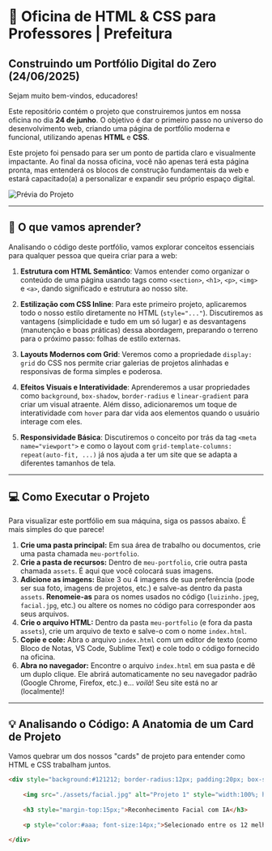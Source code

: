 # 🚀 Oficina de HTML & CSS para Professores | Prefeitura

## Construindo um Portfólio Digital do Zero (24/06/2025)

Sejam muito bem-vindos, educadores!

Este repositório contém o projeto que construiremos juntos em nossa oficina no dia **24 de junho**. O objetivo é dar o primeiro passo no universo do desenvolvimento web, criando uma página de portfólio moderna e funcional, utilizando apenas **HTML** e **CSS**.

Este projeto foi pensado para ser um ponto de partida claro e visualmente impactante. Ao final da nossa oficina, você não apenas terá esta página pronta, mas entenderá os blocos de construção fundamentais da web e estará capacitado(a) a personalizar e expandir seu próprio espaço digital.

![Prévia do Projeto](https://prnt.sc/anZgXbHqsBIO)

---

## 🎯 O que vamos aprender?

Analisando o código deste portfólio, vamos explorar conceitos essenciais para qualquer pessoa que queira criar para a web:

1.  **Estrutura com HTML Semântico**: Vamos entender como organizar o conteúdo de uma página usando tags como `<section>`, `<h1>`, `<p>`, `<img>` e `<a>`, dando significado e estrutura ao nosso site.

2.  **Estilização com CSS Inline**: Para este primeiro projeto, aplicaremos todo o nosso estilo diretamente no HTML (`style="..."`). Discutiremos as vantagens (simplicidade e tudo em um só lugar) e as desvantagens (manutenção e boas práticas) dessa abordagem, preparando o terreno para o próximo passo: folhas de estilo externas.

3.  **Layouts Modernos com Grid**: Veremos como a propriedade `display: grid` do CSS nos permite criar galerias de projetos alinhadas e responsivas de forma simples e poderosa.

4.  **Efeitos Visuais e Interatividade**: Aprenderemos a usar propriedades como `background`, `box-shadow`, `border-radius` e `linear-gradient` para criar um visual atraente. Além disso, adicionaremos um toque de interatividade com `hover` para dar vida aos elementos quando o usuário interage com eles.

5.  **Responsividade Básica**: Discutiremos o conceito por trás da tag `<meta name="viewport">` e como o layout com `grid-template-columns: repeat(auto-fit, ...)` já nos ajuda a ter um site que se adapta a diferentes tamanhos de tela.

---

## 💻 Como Executar o Projeto

Para visualizar este portfólio em sua máquina, siga os passos abaixo. É mais simples do que parece!

1.  **Crie uma pasta principal:** Em sua área de trabalho ou documentos, crie uma pasta chamada `meu-portfolio`.
2.  **Crie a pasta de recursos:** Dentro de `meu-portfolio`, crie outra pasta chamada `assets`. É aqui que você colocará suas imagens.
3.  **Adicione as imagens:** Baixe 3 ou 4 imagens de sua preferência (pode ser sua foto, imagens de projetos, etc.) e salve-as dentro da pasta `assets`. **Renomeie-as** para os nomes usados no código (`luizinho.jpeg`, `facial.jpg`, etc.) ou altere os nomes no código para corresponder aos seus arquivos.
4.  **Crie o arquivo HTML:** Dentro da pasta `meu-portfolio` (e fora da pasta `assets`), crie um arquivo de texto e salve-o com o nome `index.html`.
5.  **Copie e cole:** Abra o arquivo `index.html` com um editor de texto (como Bloco de Notas, VS Code, Sublime Text) e cole todo o código fornecido na oficina.
6.  **Abra no navegador:** Encontre o arquivo `index.html` em sua pasta e dê um duplo clique. Ele abrirá automaticamente no seu navegador padrão (Google Chrome, Firefox, etc.) e... *voilà*! Seu site está no ar (localmente)!

---

## 💡 Analisando o Código: A Anatomia de um Card de Projeto

Vamos quebrar um dos nossos "cards" de projeto para entender como HTML e CSS trabalham juntos.

```html
<div style="background:#121212; border-radius:12px; padding:20px; box-shadow:0 0 12px rgba(0,255,195,0.1); transition:0.3s ease;" onmouseover="this.style.transform='scale(1.03)'; this.style.boxShadow='0 0 25px rgba(0,255,195,0.3)'" onmouseout="this.style.transform='scale(1)'; this.style.boxShadow='0 0 12px rgba(0,255,195,0.1)'">
    
    <img src="./assets/facial.jpg" alt="Projeto 1" style="width:100%; height:160px; object-fit:cover; border-radius:8px;">
    
    <h3 style="margin-top:15px;">Reconhecimento Facial com IA</h3>
    
    <p style="color:#aaa; font-size:14px;">Selecionado entre os 12 melhores na ProjWeek. Projeto com Python, HTML, ML do Facebook e Google Cloud.</p>

</div>